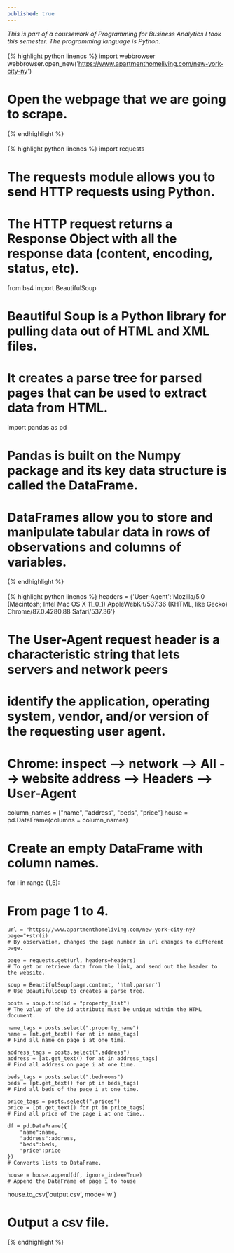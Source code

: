 ```yaml
---
published: true
---
```

_This is part of a coursework of Programming for Business Analytics I took this semester. The programming language is Python._<br><br>
{% highlight python linenos %}
import webbrowser
webbrowser.open_new('https://www.apartmenthomeliving.com/new-york-city-ny')
# Open the webpage that we are going to scrape.
{% endhighlight %}<br><br>
{% highlight python linenos %}
import requests
# The requests module allows you to send HTTP requests using Python.
# The HTTP request returns a Response Object with all the response data (content, encoding, status, etc).

from bs4 import BeautifulSoup
# Beautiful Soup is a Python library for pulling data out of HTML and XML files.
# It creates a parse tree for parsed pages that can be used to extract data from HTML.

import pandas as pd
# Pandas is built on the Numpy package and its key data structure is called the DataFrame.
# DataFrames allow you to store and manipulate tabular data in rows of observations and columns of variables.
{% endhighlight %}<br><br>
{% highlight python linenos %}
headers = {'User-Agent':'Mozilla/5.0 (Macintosh; Intel Mac OS X 11_0_1) AppleWebKit/537.36 (KHTML, like Gecko) Chrome/87.0.4280.88 Safari/537.36'}
# The User-Agent request header is a characteristic string that lets servers and network peers 
# identify the application, operating system, vendor, and/or version of the requesting user agent.
# Chrome: inspect --> network --> All --> website address --> Headers --> User-Agent

column_names = ["name", "address", "beds", "price"]
house = pd.DataFrame(columns = column_names)
# Create an empty DataFrame with column names.

for i in range (1,5):
# From page 1 to 4.

    url = "https://www.apartmenthomeliving.com/new-york-city-ny?page="+str(i)
    # By observation, changes the page number in url changes to different page.
    
    page = requests.get(url, headers=headers)
    # To get or retrieve data from the link, and send out the header to the website.
    
    soup = BeautifulSoup(page.content, 'html.parser')
    # Use BeautifulSoup to creates a parse tree.
    
    posts = soup.find(id = "property_list")
    # The value of the id attribute must be unique within the HTML document.
    
    name_tags = posts.select(".property_name")
    name = [nt.get_text() for nt in name_tags]
    # Find all name on page i at one time.
    
    address_tags = posts.select(".address")
    address = [at.get_text() for at in address_tags]
    # Find all address on page i at one time.

    beds_tags = posts.select(".bedrooms")
    beds = [pt.get_text() for pt in beds_tags]
    # Find all beds of the page i at one time.

    price_tags = posts.select(".prices")
    price = [pt.get_text() for pt in price_tags]
    # Find all price of the page i at one time..
    
    df = pd.DataFrame({
        "name":name,
        "address":address,
        "beds":beds,
        "price":price
    })
    # Converts lists to DataFrame.
    
    house = house.append(df, ignore_index=True)
    # Append the DataFrame of page i to house
  
house.to_csv('output.csv', mode='w')
# Output a csv file.

{% endhighlight %}



